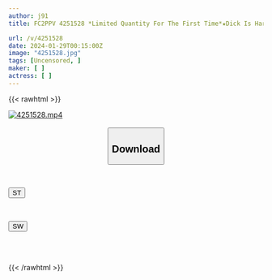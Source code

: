 ```yaml
---
author: j91
title: FC2PPV 4251528 *Limited Quantity For The First Time*★Dick Is Hard★H Cup "Divine Breasts" OL With Inevitable Erection, Yuuka 23 Years Old★Raw Copulation With Continuous Insertion & Lowering [Creampie X 2] [cen]

url: /v/4251528
date: 2024-01-29T00:15:00Z
image: "4251528.jpg"
tags: [Uncensored, ]
maker: [ ]
actress: [ ]
---
```



{{< rawhtml >}}

<div class="video" data-videoid="eaBpO0XV1oIYPee">
    <a href="javascript:;">
        <img src="/v/4251528/4251528.jpg" width="WIDTH" height="HEIGHT" alt="4251528.mp4" loading="lazy">
    </a>
</div>

<script type="text/javascript" src="https://j91.asia/asset/on-demand-st.js"></script>

<br>
  <link rel="stylesheet" href="https://j91.asia/asset/bs5.css">
  
  <center>
  <button class="btn btn-primary" type="button" data-bs-toggle="collapse" data-bs-target=".multi-collapse" aria-expanded="false" aria-controls="multiCollapseExample1 multiCollapseExample2"><h2>Download</h2></button></center>
</p>
<div class="row">
  <div class="col">
    <div class="collapse multi-collapse" id="multiCollapseExample1">
      <div class="card card-body">
	      	      <br>
<div class="buttons">  
<p><a href="https://streamtape.to/v/eaBpO0XV1oIYPee" target="_blank"><button class="btn-hover color-3"><i class="fa fa-download"></i> ST</button></a></p></div>
    </div>
  </div>
</div>
  <div class="col">
    <div class="collapse multi-collapse" id="multiCollapseExample2">
      <div class="card card-body">
	      <br>
<div class="buttons">
<p><a href="https://flaswish.com/1dbbxf2dkbv9" target="_blank"><button class="btn-hover color-2"><i class="fa fa-download"></i> SW</button></a></p></div>
<br><br>
      </div>
    </div>
  </div>
</div>

{{< /rawhtml >}}